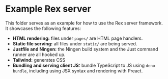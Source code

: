 # Example Rex server

This folder serves as an example for how to use the Rex server framework. It
showcases the following features:

- **HTML rendering:** files under `pages/` are HTML page handlers.
- **Static file serving:** all files under `static/` are being served.
- **Justfile and Ningen:** the Ningen build system and the Just command runner
  are all hooked up.
- **Tailwind:** generates CSS
- **Bundling and serving client JS:** bundle TypeScript to JS using
  `deno bundle`, including using JSX syntax and rendering with Preact.
